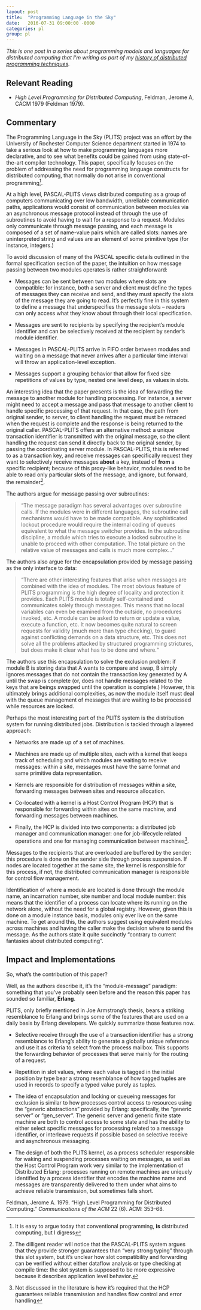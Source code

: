 ```yaml
---
layout: post
title:  "Programming Language in the Sky"
date:   2016-07-31 09:00:00 -0000
categories: pl
group: pl
---
```


_This is one post in a series about programming models and languages for distributed computing that I'm writing as part of my [history of distributed programming techniques](https://github.com/cmeiklejohn/PMLDC)._

<h2 id="relevant-reading">Relevant Reading</h2>
<ul>
<li><p><em>High Level Programming for Distributed Computing</em>, Feldman, Jerome A, CACM 1979 <span class="citation">(Feldman 1979)</span>.</p></li>
</ul>
<h2 id="commentary">Commentary</h2>
<p>The Programming Language in the Sky (PLITS) project was an effort by the University of Rochester Computer Science department started in 1974 to take a serious look at how to make programming languages more declarative, and to see what benefits could be gained from using state-of-the-art compiler technology. This paper, specifically focuses on the problem of addressing the need for programming language constructs for distributed computing, that normally do not arise in conventional programming<a href="#fn1" class="footnoteRef" id="fnref1"><sup>1</sup></a>.</p>
<p>At a high level, PASCAL-PLITS views distributed computing as a group of computers communicating over low bandwidth, unreliable communication paths, applications would consist of communication between modules via an asynchronous message protocol instead of through the use of subroutines to avoid having to wait for a response to a request. Modules only communicate through message passing, and each message is composed of a set of name-value pairs which are called slots: names are uninterpreted string and values are an element of some primitive type (for instance, integers.)</p>
<p>To avoid discussion of many of the PASCAL specific details outlined in the formal specification section of the paper, the intuition on how message passing between two modules operates is rather straightforward:</p>
<ul>
<li><p>Messages can be sent between two modules where slots are compatible: for instance, both a server and client must define the types of messages they can receive and send, and they must specify the slots of the message they are going to read. It’s perfectly fine in this system to define a message that underspecifies the message slots – readers can only access what they know about through their local specification.</p></li>
<li><p>Messages are sent to recipients by specifying the recipient’s module identifier and can be selectively received at the recipient by sender’s module identifier.</p></li>
<li><p>Messages in PASCAL-PLITS arrive in FIFO order between modules and waiting on a message that never arrives after a particular time interval will throw an application-level exception.</p></li>
<li><p>Messages support a grouping behavior that allow for fixed size repetitions of values by type, nested one level deep, as values in slots.</p></li>
</ul>
<p>An interesting idea that the paper presents is the idea of forwarding the message to another module for handling processing. For instance, a server might need to accept a message and pass that message to another client to handle specific processing of that request. In that case, the path from original sender, to server, to client handling the request must be retraced when the request is complete and the response is being returned to the original caller. PASCAL-PLITS offers an alternative method: a unique transaction identifier is transmitted with the original message, so the client handling the request can send it directly back to the original sender, by passing the coordinating server module. In PASCAL-PLITS, this is referred to as a transaction key, and receive messages can specifically request they want to selectively receive messages <strong>about</strong> a key, instead of <strong>from</strong> a specific recipient; because of this proxy-like behavior, modules need to be able to read only particular slots of the message, and ignore, but forward, the remainder<a href="#fn2" class="footnoteRef" id="fnref2"><sup>2</sup></a>.</p>
<p>The authors argue for message passing over subroutines:</p>
<blockquote>
<p>“The message paradigm has several advantages over subroutine calls. If the modules were in different languages, the subroutine call mechanisms would have to be made compatible. Any sophisticated lockout procedure would require the internal coding of queues equivalent to what the message switcher provides. In the subroutine discipline, a module which tries to execute a locked subroutine is unable to proceed with other computation. The total picture on the relative value of messages and calls is much more complex...”</p>
</blockquote>
<p>The authors also argue for the encapsulation provided by message passing as the only interface to data:</p>
<blockquote>
<p>“There are other interesting features that arise when messages are combined with the idea of modules. The most obvious feature of PLITS programming is the high degree of locality and protection it provides. Each PLITS module is totally self-contained and communicates solely through messages. This means that no local variables can even be examined from the outside, no procedures invoked, etc. A module can be asked to return or update a value, execute a function, etc. It now becomes quite natural to screen requests for validity (much more than type checking), to guard against conflicting demands on a data structure, etc. This does not solve all the problems attacked by structured programming strictures, but does make it clear what has to be done and where.“</p>
</blockquote>
<p>The authors use this encapsulation to solve the exclusion problem: if module B is storing data that A wants to compare and swap, B simply ignores messages that do not contain the transaction key generated by A until the swap is complete (or, does not handle messages related to the keys that are beings swapped until the operation is complete.) However, this ultimately brings additional complexities, as now the module itself must deal with the queue management of messages that are waiting to be processed while resources are locked.</p>
<p>Perhaps the most interesting part of the PLITS system is the distribution system for running distributed jobs. Distribution is tackled through a layered approach:</p>
<ul>
<li><p>Networks are made up of a set of machines.</p></li>
<li><p>Machines are made up of multiple sites, each with a kernel that keeps track of scheduling and which modules are waiting to receive messages: within a site, messages must have the same format and same primitive data representation.</p></li>
<li><p>Kernels are responsible for distribution of messages within a site, forwarding messages between sites and resource allocation.</p></li>
<li><p>Co-located with a kernel is a Host Control Program (HCP) that is responsible for forwarding within sites on the same machine, and forwarding messages between machines.</p></li>
<li><p>Finally, the HCP is divided into two components: a distributed job manager and communication manager: one for job-lifecycle related operations and one for managing communication between machines<a href="#fn3" class="footnoteRef" id="fnref3"><sup>3</sup></a>.</p></li>
</ul>
<p>Messages to the recipients that are overloaded are buffered by the sender: this procedure is done on the sender side through process suspension. If nodes are located together at the same site, the kernel is responsible for this process, if not, the distributed communication manager is responsible for control flow management.</p>
<p>Identification of where a module are located is done through the module name, an incarnation number, site number and local module number: this means that the identifier of a process can locate where its running on the network alone, without the need for a global registry. However, given this is done on a module instance basis, modules only ever live on the same machine. To get around this, the authors suggest using equivalent modules across machines and having the caller make the decision where to send the message. As the authors state it quite succinctly “contrary to current fantasies about distributed computing”.</p>
<h2 id="impact-and-implementations">Impact and Implementations</h2>
<p>So, what’s the contribution of this paper?</p>
<p>Well, as the authors describe it, it’s the “module-message” paradigm: something that you’ve probably seen before and the reason this paper has sounded so familiar, <strong>Erlang</strong>.</p>
<p>PLITS, only briefly mentioned in Joe Armstrong’s thesis, bears a striking resemblance to Erlang and brings some of the features that are used on a daily basis by Erlang developers. We quickly summarize those features now.</p>
<ul>
<li><p>Selective receive through the use of a transaction identifier has a strong resemblance to Erlang’s ability to generate a globally unique reference and use it as criteria to select from the process mailbox. This supports the forwarding behavior of processes that serve mainly for the routing of a request.</p></li>
<li><p>Repetition in slot values, where each value is tagged in the initial position by type bear a strong resemblance of how tagged tuples are used in records to specify a typed value purely as tuples.</p></li>
<li><p>The idea of encapsulation and locking or queueing messages for exclusion is similar to how processes control access to resources using the “generic abstractions” provided by Erlang: specifically, the “generic server” or “gen_server”. The generic server and generic finite state machine are both to control access to some state and has the ability to either select specific messages for processing related to a message identifier, or interleave requests if possible based on selective receive and asynchronous messaging.</p></li>
<li><p>The design of both the PLITS kernel, as a process scheduler responsible for waking and suspending processes waiting on messages, as well as the Host Control Program work very similar to the implementation of Distributed Erlang: processes running on remote machines are uniquely identified by a process identifier that encodes the machine name and messages are transparently delivered to them under what aims to achieve reliable transmission, but sometimes falls short.</p></li>
</ul>
<div id="refs" class="references">
<div id="ref-feldman1979high">
<p>Feldman, Jerome A. 1979. “High Level Programming for Distributed Computing.” <em>Communications of the ACM</em> 22 (6). ACM: 353–68.</p>
</div>
</div>
<div class="footnotes">
<hr />
<ol>
<li id="fn1"><p>It is easy to argue today that conventional programming, <strong>is</strong> distributed computing, but I digress<a href="#fnref1">↩</a></p></li>
<li id="fn2"><p>The dilligent reader will notice that the PASCAL-PLITS system argues that they provide stronger guarantees than “very strong typing” through this slot system, but it’s unclear how slot compatibility and forwarding can be verified without either dataflow analysis or type checking at compile time: the slot system is supposed to be more expressive because it describes application level behavior.<a href="#fnref2">↩</a></p></li>
<li id="fn3"><p>Not discussed in the literature is how it’s required that the HCP guarantees reliable transmission and handles flow control and error handling<a href="#fnref3">↩</a></p></li>
</ol>
</div>

